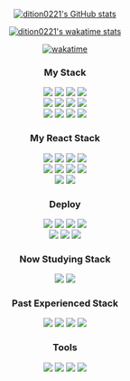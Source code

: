 <!-- [![Readme Card](https://github-readme-stats.vercel.app/api/pin/?username=dition0221&repo=Clone_Coding_Portfolio&theme=dark&hide_border=true)](https://github.com/dition0221/Clone_Coding_Portfolio) -->
<div align="center">
  
  [![dition0221's GitHub stats](https://github-readme-stats.vercel.app/api?username=dition0221&hide=prs&count_private=true&include_all_commits=true&theme=dark&hide_border=false)](https://github.com/dition0221)
  
  [![dition0221's wakatime stats](https://github-readme-stats.vercel.app/api/wakatime?username=dition0221&v=2&theme=merko&layout=compact)](https://github.com/dition0221)
  
  [![wakatime](https://wakatime.com/badge/user/8c7c2f72-e0e8-4ec6-b9a6-681ef4544e55.svg)](https://wakatime.com/@8c7c2f72-e0e8-4ec6-b9a6-681ef4544e55)
</div>

<div align="center">
  <h3>My Stack</h3>
  <div>
  <img src="https://img.shields.io/badge/HTML5-E34F26?style=flat-square&logo=HTML5&logoColor=white"/>
  <img src="https://img.shields.io/badge/CSS3-1572B6?style=flat-square&logo=CSS3&logoColor=white"/>
  <img src="https://img.shields.io/badge/JavaScript-F7DF1E?style=flat-square&logo=JavaScript&logoColor=white"/>
  <img src="https://img.shields.io/badge/Node.js-339933?style=flat-square&logo=nodedotjs&logoColor=white"/>
  </div>
  <div>
  <img src="https://img.shields.io/badge/Express-000000?style=flat-square&logo=express&logoColor=white"/>
  <img src="https://img.shields.io/badge/Pug-A86454?style=flat-square&logo=pug&logoColor=white"/>
  <img src="https://img.shields.io/badge/MongoDB-47A248?style=flat-square&logo=mongodb&logoColor=white"/>
  <img src="https://img.shields.io/badge/Mongoose-880000?style=flat-square&logo=mongoose&logoColor=white"/>
  </div>
  <div>
  <img src="https://img.shields.io/badge/Socket.io-010101?style=flat-square&logo=socketdotio&logoColor=white"/>
  <img src="https://img.shields.io/badge/WebRTC-333333?style=flat-square&logo=webrtc&logoColor=white"/>
  <img src="https://img.shields.io/badge/SCSS-CC6699?style=flat-square&logo=sass&logoColor=white"/>
  <img src="https://img.shields.io/badge/Firebase-FFCA28?style=flat-square&logo=firebase&logoColor=white"/>
  </div>
</div>
<div align="center">
  <h3>My React Stack</h3>
  <div>
  <img src="https://img.shields.io/badge/React-61DAFB?style=flat-square&logo=react&logoColor=white"/>
  <img src="https://img.shields.io/badge/TypeScript-3178C6?style=flat-square&logo=typescript&logoColor=white"/>
  <img src="https://img.shields.io/badge/Styled Components-DB7093?style=flat-square&logo=styledcomponents&logoColor=white"/>
  <img src="https://img.shields.io/badge/React Router-CA4245?style=flat-square&logo=reactrouter&logoColor=white"/>
  </div>
  <div>
  <img src="https://img.shields.io/badge/React Query-FF4154?style=flat-square&logo=reactquery&logoColor=white"/>
  <img src="https://img.shields.io/badge/Recoil-3578E5?style=flat-square&logo=recoil&logoColor=white"/>
  <img src="https://img.shields.io/badge/React Hook Form-EC5990?style=flat-square&logo=reacthookform&logoColor=white"/>
  <img src="https://img.shields.io/badge/react&dash;beautiful&dash;dnd-0BAF7C?style=flat-square&logoColor=white"/>
  </div>
  <div>
  <img src="https://img.shields.io/badge/Framer&dash;Motion-d0e?style=flat-square&logo=framer&logoColor=white"/>
  <img src="https://img.shields.io/badge/Vite-646CFF?style=flat-square&logo=vite&logoColor=white"/>
  </div>
</div>
<div align="center">
  <h3>Deploy</h3>
  <div>
  <img src="https://img.shields.io/badge/MongoDB Atlas-47A248?style=flat-square&logo=mongodb&logoColor=white"/>
  <img src="https://img.shields.io/badge/Amazon S3-569A31?style=flat-square&logo=amazons3&logoColor=white"/>
  <img src="https://img.shields.io/badge/Fly.io-8b5cf6?style=flat-square&logo=&logoColor=white"/>
  <img src="https://img.shields.io/badge/gh pages-222222?style=flat-square&logo=githubpages&logoColor=white"/>
  </div>
  <div>
  <img src="https://img.shields.io/badge/Firebase &dash; Auth, DB, Stroage-FFCA28?style=flat-square&logo=firebase&logoColor=white"/>
  <img src="https://img.shields.io/badge/Google Cloud Platform-4285F4?style=flat-square&logo=googlecloud&logoColor=white"/>
  <img src="https://img.shields.io/badge/Google reCAPTCHA-4285F4?style=flat-square&logo=google&logoColor=white"/>
  </div>
</div>
<div align="center">
  <h3>Now Studying Stack</h3>
  <div>
  <img src="https://img.shields.io/badge/Next.js-000?style=flat-square&logo=nextdotjs&logoColor=white"/>
  <img src="https://img.shields.io/badge/Redux-764ABC?style=flat-square&logo=redux&logoColor=white"/>
  </div>
</div>
<div align="center">
  <h3>Past Experienced Stack</h3>
  <img src="https://img.shields.io/badge/C-A8B9CC?style=flat-square&logo=C&logoColor=white"/>
  <img src="https://img.shields.io/badge/C++-00599C?style=flat-square&logo=cplusplus&logoColor=white"/>
  <img src="https://img.shields.io/badge/R-276DC3?style=flat-square&logo=R&logoColor=white"/>
  <img src="https://img.shields.io/badge/Python-3776AB?style=flat-square&logo=python&logoColor=white"/>
</div>
<div align="center">
  <h3>Tools</h3>
  <img src="https://img.shields.io/badge/Visual Studio Code-007ACC?style=flat-square&logo=visualstudiocode&logoColor=white"/>
  <img src="https://img.shields.io/badge/GitHub-181717?style=flat-square&logo=github&logoColor=white"/>
  <img src="https://img.shields.io/badge/Git-F05032?style=flat-square&logo=git&logoColor=white"/>
  <img src="https://img.shields.io/badge/Canva-00C4CC?style=flat-square&logo=canva&logoColor=white"/>
</div>


<!--
**dition0221/dition0221** is a ✨ _special_ ✨ repository because its `README.md` (this file) appears on your GitHub profile.

Here are some ideas to get you started:

- 🔭 I’m currently working on ...
- 🌱 I’m currently learning ...
- 👯 I’m looking to collaborate on ...
- 🤔 I’m looking for help with ...
- 💬 Ask me about ...
- 📫 How to reach me: ...
- 😄 Pronouns: ...
- ⚡ Fun fact: ...
-->
